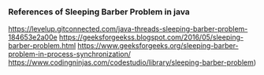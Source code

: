 ### References of Sleeping Barber Problem in java

https://levelup.gitconnected.com/java-threads-sleeping-barber-problem-184653e2a00e
https://geeksforgeekss.blogspot.com/2016/05/sleeping-barber-problem.html
https://www.geeksforgeeks.org/sleeping-barber-problem-in-process-synchronization/
https://www.codingninjas.com/codestudio/library/sleeping-barber-problem)
